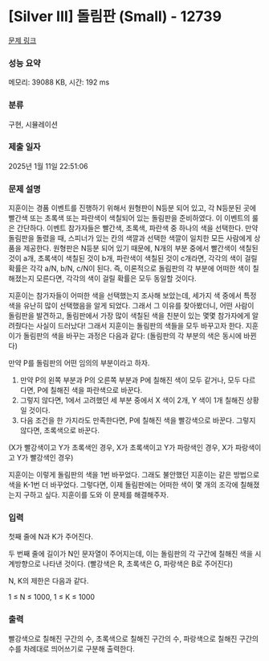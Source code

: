 # [Silver III] 돌림판 (Small) - 12739 

[문제 링크](https://www.acmicpc.net/problem/12739) 

### 성능 요약

메모리: 39088 KB, 시간: 192 ms

### 분류

구현, 시뮬레이션

### 제출 일자

2025년 1월 11일 22:51:06

### 문제 설명

<p>지훈이는 경품 이벤트를 진행하기 위해서 원형판이 N등분 되어 있고, 각 N등분된 곳에 빨간색 또는 초록색 또는 파란색이 색칠되어 있는 돌림판을 준비하였다. 이 이벤트의 룰은 간단하다. 이벤트 참가자들은 빨간색, 초록색, 파란색 중 하나의 색을 선택한다. 만약 돌림판을 돌렸을 때, 스피너가 있는 칸의 색깔과 선택한 색깔이 일치한 모든 사람에게 상품을 제공한다. 원형판은 N등분 되어 있기 때문에, N개의 부분 중에서 빨간색이 색칠된 것이 a개, 초록색이 색칠된 것이 b개, 파란색이 색칠된 것이 c개라면, 각각의 색이 걸릴 확률은 각각 a/N, b/N, c/N이 된다. 즉, 이론적으로 돌림판의 각 부분에 어떠한 색이 칠해졌는지 모른다면, 각각의 색이 걸릴 확률은 모두 동일할 것이다.</p>

<p>지훈이는 참가자들이 어떠한 색을 선택했는지 조사해 보았는데, 세가지 색 중에서 특정색을 유난히 많이 선택했음을 알게 되었다. 그래서 그 이유를 찾아봤더니, 어떤 사람이 돌림판을 발견하고, 돌림판에서 가장 많이 색칠된 색을 친분이 있는 몇몇 참가자에게 알려줬다는 사실이 드러났다! 그래서 지훈이는 돌림판의 색들을 모두 바꾸고자 한다. 지훈이가 돌림판의 색을 바꾸는 과정은 다음과 같다: (돌림판의 각 부분의 색은 동시에 바뀐다)</p>

<p>만약 P를 돌림판의 어떤 임의의 부분이라고 하자.</p>

<ol>
	<li>만약 P의 왼쪽 부분과 P의 오른쪽 부분과 P에 칠해진 색이 모두 같거나, 모두 다르다면, P에 칠해진 색을 파란색으로 바꾼다.</li>
	<li>그렇지 않다면, 1에서 고려했던 세 부분 중에서 X 색이 2개, Y 색이 1개 칠해진 상황일 것이다.</li>
	<li>다음 조건을 한 가지라도 만족한다면, P에 칠해진 색을 빨강색으로 바꾼다. 그렇지 않다면, 초록색으로 바꾼다.</li>
</ol>

<p>(X가 빨강색이고 Y가 초록색인 경우, X가 초록색이고 Y가 파랑색인 경우, X가 파랑색이고 Y가 빨강색인 경우)</p>

<p>지훈이는 이렇게 돌림판의 색을 1번 바꾸었다. 그래도 불안했던 지훈이는 같은 방법으로 색을 K-1번 더 바꾸었다. 그렇다면, 이제 돌림판에는 어떠한 색이 몇 개의 조각에 칠해졌는지 구하고 싶다. 지훈이를 도와 이 문제를 해결해주자.</p>

### 입력 

 <p>첫째 줄에 N과 K가 주어진다.</p>

<p>두 번째 줄에 길이가 N인 문자열이 주어지는데, 이는 돌림판의 각 구간에 칠해진 색을 시계방향으로 나타낸 것이다. (빨강색은 R, 초록색은 G, 파랑색은 B로 주어진다)</p>

<p>N, K의 제한은 다음과 같다.</p>

<p>1 ≤ N ≤ 1000, 1 ≤ K ≤ 1000</p>

### 출력 

 <p>빨강색으로 칠해진 구간의 수, 초록색으로 칠해진 구간의 수, 파랑색으로 칠해진 구간의 수를 차례대로 띄어쓰기로 구분해 출력한다.</p>

